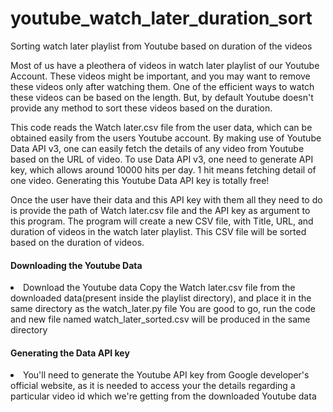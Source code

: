 # youtube_watch_later_duration_sort
Sorting watch later playlist from Youtube based on duration of the videos

Most of us have a pleothera of videos in watch later playlist of our Youtube Account. These videos might be important, and you may want to remove these videos only after watching them. 
One of the efficient ways to watch these videos can be based on the length. But, by default Youtube doesn't provide any method to sort these videos based on the duration.

This code reads the Watch later.csv file from the user data, which can be obtained easily from the users Youtube account. 
By making use of Youtube Data API v3, one can easily fetch the details of any video from Youtube based on the URL of video. To use Data API v3, one need to generate API key, which allows around 10000 hits per day. 1 hit means fetching detail of one video. Generating this Youtube Data API key is totally free!

Once the user have their data and this API key with them all they need to do is provide the path of Watch later.csv file and the API key as argument to this program.
The program will create a new CSV file, with Title, URL, and duration of videos in the watch later playlist. This CSV file will be sorted based on the duration of videos.

<h4>Downloading the Youtube Data</h4>
<li>
  <item> Download the Youtube data</item>
  <item> Copy the Watch later.csv file from the downloaded data(present inside the playlist directory), and place it in the same directory as the watch_later.py file</item>
  <item> You are good to go, run the code and new file named watch_later_sorted.csv will be produced in the same directory</item>
</li>   

<h4>Generating the Data API key</h4>
<li>
  <item>You'll need to generate the Youtube API key from Google developer's official website, as it is needed to access your the details regarding a particular video id which we're getting from the downloaded Youtube data</item>
</li>
  
